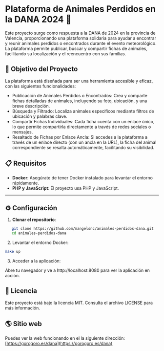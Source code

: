 # Plataforma de Animales Perdidos en la DANA 2024 🐾

Este proyecto surge como respuesta a la DANA de 2024 en la provincia de Valencia, proporcionando una plataforma solidaria para ayudar a encontrar y reunir animales perdidos o encontrados durante el evento meteorológico. La plataforma permite publicar, buscar y compartir fichas de animales, facilitando su localización y el reencuentro con sus familias.

## 🌟 Objetivo del Proyecto

La plataforma está diseñada para ser una herramienta accesible y eficaz, con las siguientes funcionalidades:
- Publicación de Animales Perdidos o Encontrados: Crea y comparte fichas detalladas de animales, incluyendo su foto, ubicación, y una breve descripción.
- Búsqueda y Filtrado: Localiza animales específicos mediante filtros de ubicación y palabras clave.
- Compartir Fichas Individuales: Cada ficha cuenta con un enlace único, lo que permite compartirla directamente a través de redes sociales o mensajes.
- Resaltado de Fichas por Enlace Ancla: Si accedes a la plataforma a través de un enlace directo (con un ancla en la URL), la ficha del animal correspondiente se resalta automáticamente, facilitando su visibilidad.

## 📋 Requisitos

- **Docker**: Asegúrate de tener Docker instalado para levantar el entorno rápidamente.
- **PHP y JavaScript**: El proyecto usa PHP y JavaScript.

---

## ⚙️ Configuración

1. **Clonar el repositorio**:

```bash
   git clone https://github.com/mangelsnc/animales-perdidos-dana.git
   cd animales-perdidos-dana
```
2. Levantar el entorno Docker:

```bash
make up
```

3. Acceder a la aplicación:

Abre tu navegador y ve a http://localhost:8080 para ver la aplicación en acción.

## 📝 Licencia

Este proyecto está bajo la licencia MIT. Consulta el archivo LICENSE para más información.

## 🌎 Sitio web

Puedes ver la web funcionando en el la siguiente dirección: [https://gorogoro.es/dana](https://gorogoro.es/dana) 